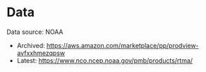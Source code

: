 # Data

Data source: NOAA

- Archived: https://aws.amazon.com/marketplace/pp/prodview-avfxxhmezqpsw
- Latest: https://www.nco.ncep.noaa.gov/pmb/products/rtma/
